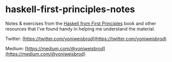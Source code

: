 # haskell-first-principles-notes

Notes &amp; exercises from the [Haskell from First Principles](http://haskellbook.com/) book and other resources that I've found handy in helping me understand the material.

Twitter: [https://twitter.com/yoniweisbrod](https://twitter.com/yoniweisbrod)

Medium: [https://medium.com/@yoniweisbrod](https://medium.com/@yoniweisbrod)
